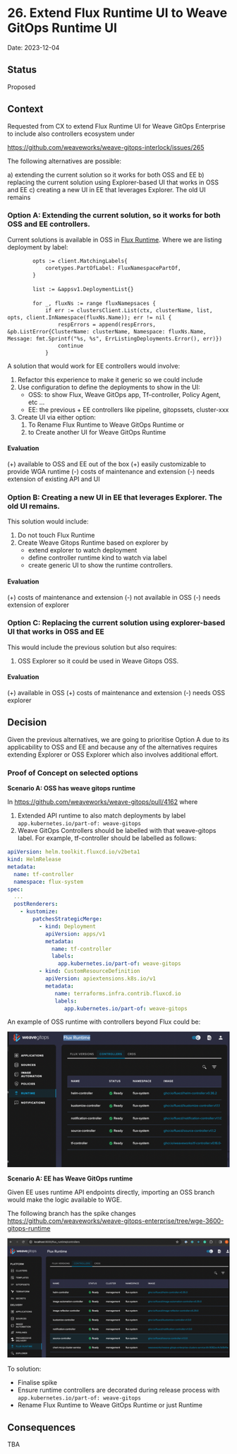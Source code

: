 # 26. Extend Flux Runtime UI to Weave GitOps Runtime UI 

Date: 2023-12-04

## Status

Proposed

## Context

Requested from CX to extend Flux Runtime UI for Weave GitOps Enterprise to include also controllers ecosystem under 

https://github.com/weaveworks/weave-gitops-interlock/issues/265

The following alternatives are possible:

a) extending the current solution so it works for both OSS and EE
b) replacing the current solution using Explorer-based UI that works in OSS and EE
c) creating a new UI in EE that leverages Explorer. The old UI remains

### Option A: Extending the current solution, so it works for both OSS and EE controllers.

Current solutions is available in OSS in [Flux Runtime](https://github.com/weaveworks/weave-gitops/blob/8779391d2ff2ecba59309b0d7b3fac5714da89e4/core/server/fluxruntime.go#L56). 
Where we are listing deployment by label:  

```
		opts := client.MatchingLabels{
			coretypes.PartOfLabel: FluxNamespacePartOf,
		}

		list := &appsv1.DeploymentList{}

		for _, fluxNs := range fluxNamepsaces {
			if err := clustersClient.List(ctx, clusterName, list, opts, client.InNamespace(fluxNs.Name)); err != nil {
				respErrors = append(respErrors, &pb.ListError{ClusterName: clusterName, Namespace: fluxNs.Name, Message: fmt.Sprintf("%s, %s", ErrListingDeployments.Error(), err)})
				continue
			}
```

A solution that would work for EE controllers would involve:

1. Refactor this experience to make it generic so we could include 
2. Use configuration to define the deployments to show in the UI:
   - OSS: to show Flux, Weave GitOps app, Tf-controller, Policy Agent, etc ...  
   - EE: the previous + EE controllers like pipeline, gitopssets, cluster-xxx 
3. Create UI via either option:
   1. To Rename Flux Runtime to Weave GitOps Runtime or 
   2. to Create another UI for Weave GitOps Runtime

#### Evaluation

(+) available to OSS and EE out of the box
(+) easily customizable to provide WGA runtime
(-) costs of maintenance and extension
(-) needs extension of existing API and UI


### Option B: Creating a new UI in EE that leverages Explorer. The old UI remains.

This solution would include:

1. Do not touch Flux Runtime 
2. Create Weave Gitops Runtime based on explorer by 
   - extend explorer to watch deployment 
   - define controller runtime kind to watch via label 
   - create generic UI to show the runtime controllers.

#### Evaluation

(+) costs of maintenance and extension
(-) not available in OSS
(-) needs extension of explorer

### Option C: Replacing the current solution using explorer-based UI that works in OSS and EE

This would include the previous solution but also requires:

1. OSS Explorer so it could be used in Weave Gitops OSS.  

#### Evaluation

(+) available in OSS
(+) costs of maintenance and extension
(-) needs OSS explorer 

## Decision

Given the previous alternatives, we are going to prioritise Option A due to its applicability to OSS and EE and 
because any of the alternatives requires extending Explorer or OSS Explorer which also involves additional effort.

### Proof of Concept on selected options

**Scenario A: OSS has weave gitops runtime**

In https://github.com/weaveworks/weave-gitops/pull/4162 where

1. Extended API runtime to also match deployments by label `app.kubernetes.io/part-of: weave-gitops`
2. Weave GitOps Controllers should be labelled with that weave-gitops label. For example, tf-controller should be labelled as follows:

```yaml 
apiVersion: helm.toolkit.fluxcd.io/v2beta1
kind: HelmRelease
metadata:
  name: tf-controller
  namespace: flux-system
spec:
  ...
  postRenderers:
    - kustomize:
        patchesStrategicMerge:
          - kind: Deployment
            apiVersion: apps/v1
            metadata:
              name: tf-controller
              labels:
                app.kubernetes.io/part-of: weave-gitops
          - kind: CustomResourceDefinition
            apiVersion: apiextensions.k8s.io/v1
            metadata:
               name: terraforms.infra.contrib.fluxcd.io
               labels:
                  app.kubernetes.io/part-of: weave-gitops
```
An example of OSS runtime with controllers beyond Flux could be:

![gitops-runtime-oss.png](images%2Fgitops-runtime-oss.png)

**Scenario A: EE has Weave GitOps runtime**

Given EE uses runtime API endpoints directly, importing an OSS branch would
make the logic available to WGE.

The following branch has the spike changes https://github.com/weaveworks/weave-gitops-enterprise/tree/wge-3600-gitops-runtime

![gitops-runtime-ee.png](images%2Fgitops-runtime-ee.png)

To solution:

- Finalise spike
- Ensure runtime controllers are decorated during release process with `app.kubernetes.io/part-of: weave-gitops`
- Rename Flux Runtime to Weave GitOps Runtime or just Runtime

## Consequences

TBA

